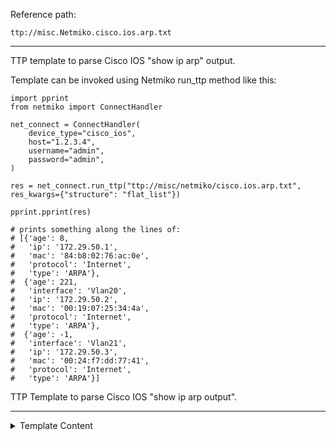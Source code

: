 Reference path:
```
ttp://misc.Netmiko.cisco.ios.arp.txt
```

---



TTP template to parse Cisco IOS "show ip arp" output.

Template can be invoked using Netmiko run_ttp method like this:

	import pprint 
	from netmiko import ConnectHandler
	
	net_connect = ConnectHandler(
		device_type="cisco_ios",
		host="1.2.3.4",
		username="admin",
		password="admin",
	)
	
	res = net_connect.run_ttp("ttp://misc/netmiko/cisco.ios.arp.txt", res_kwargs={"structure": "flat_list"})
	
	pprint.pprint(res)
	
	# prints something along the lines of:
	# [{'age': 8,
	#   'ip': '172.29.50.1',
	#   'mac': '84:b8:02:76:ac:0e',
	#   'protocol': 'Internet',
	#   'type': 'ARPA'},
	#  {'age': 221,
	#   'interface': 'Vlan20',
	#   'ip': '172.29.50.2',
	#   'mac': '00:19:07:25:34:4a',
	#   'protocol': 'Internet',
	#   'type': 'ARPA'},
	#  {'age': -1,
	#   'interface': 'Vlan21',
	#   'ip': '172.29.50.3',
	#   'mac': '00:24:f7:dd:77:41',
	#   'protocol': 'Internet',
	#   'type': 'ARPA'}]


TTP Template to parse Cisco IOS "show ip arp output".



---

<details><summary>Template Content</summary>
```
<doc>
TTP template to parse Cisco IOS "show ip arp" output.

Template can be invoked using Netmiko run_ttp method like this:

	import pprint 
	from netmiko import ConnectHandler
	
	net_connect = ConnectHandler(
		device_type="cisco_ios",
		host="1.2.3.4",
		username="admin",
		password="admin",
	)
	
	res = net_connect.run_ttp("ttp://misc/netmiko/cisco.ios.arp.txt", res_kwargs={"structure": "flat_list"})
	
	pprint.pprint(res)
	
	# prints something along the lines of:
	# [{'age': 8,
	#   'ip': '172.29.50.1',
	#   'mac': '84:b8:02:76:ac:0e',
	#   'protocol': 'Internet',
	#   'type': 'ARPA'},
	#  {'age': 221,
	#   'interface': 'Vlan20',
	#   'ip': '172.29.50.2',
	#   'mac': '00:19:07:25:34:4a',
	#   'protocol': 'Internet',
	#   'type': 'ARPA'},
	#  {'age': -1,
	#   'interface': 'Vlan21',
	#   'ip': '172.29.50.3',
	#   'mac': '00:24:f7:dd:77:41',
	#   'protocol': 'Internet',
	#   'type': 'ARPA'}]
</doc>


<input>
commands = [
    "show ip arp"
]
</input>

<extend template="ttp://platform/cisco_ios_show_ip_arp.txt"/>
```
</details>